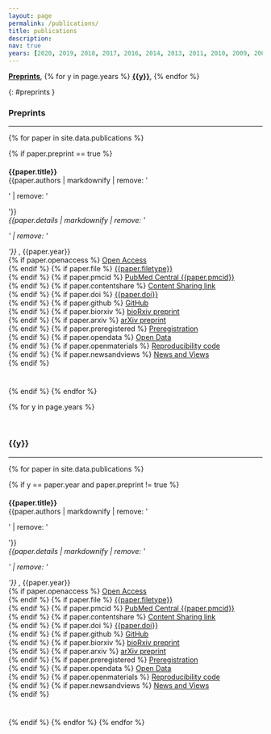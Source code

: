 ```yaml
---
layout: page
permalink: /publications/
title: publications
description:
nav: true
years: [2020, 2019, 2018, 2017, 2016, 2014, 2013, 2011, 2010, 2009, 2008, 2007]
---
```


<p>
  <b><a href="#preprints">Preprints</a></b>,
  {% for y in page.years %}
  <b><a href="#{{y}}">{{y}}</a></b>,
  {% endfor %}
</p>

{: #preprints }
<h3 class="year">Preprints</h3><hr>

{% for paper in site.data.publications %}

{% if paper.preprint == true %}
<div id = "{{ paper.title | replace: ' ', '-' | remove: '.' }}" class="clearfix" width="100%" style="padding-top: 5px; padding-bottom: 25px; clear: both;">
<div valign="top" style="overflow: hidden">
  <b>{{paper.title}}</b><br>
  {{paper.authors | markdownify | remove: '<p>' | remove: '</p>'}}<br>
  <i>{{paper.details | markdownify | remove: '<p>' | remove: '</p>'}}</i>
  , {{paper.year}}<br>
  {% if paper.openaccess %}<i class="ai ai-open-access ai-fw"></i> <a href="{{paper.openaccess}}" target="_blank">Open Access</a><br>{% endif %}
  {% if paper.file %}<i class="far fa-file-alt fa-fw"></i> <a href="{{ paper.file | prepend: '/assets/publications/' | prepend: site.baseurl | prepend: site.url }}" target="_blank">{{paper.filetype}}</a><br>{% endif %}
  {% if paper.pmcid %}<i class="fas fa-landmark fa-fw"></i> <a href="https://www.ncbi.nlm.nih.gov/pmc/articles/{{paper.pmcid}}" target="_blank">PubMed Central {{paper.pmcid}}</a><br>{% endif %}
  {% if paper.contentshare %}<i class="fas fa-door-open fa-fw"></i> <a href="{{paper.contentshare}}" target="_blank">Content Sharing link</a><br>{% endif %}
  {% if paper.doi %}<i class="ai ai-doi ai-fw"></i> <a href="https://doi.org/{{paper.doi}}" target="_blank">{{paper.doi}}</a><br>{% endif %}
  {% if paper.github %}<i class="fab fa-github fa-fw"></i> <a href="{{paper.github}}" target="_blank">GitHub</a><br>{% endif %}
  {% if paper.biorxiv %}<i class="ai ai-biorxiv ai-fw"></i> <a href="{{paper.biorxiv}}" target="_blank">bioRxiv preprint</a><br>{% endif %}
  {% if paper.arxiv %}<i class="ai ai-arxiv ai-fw"></i> <a href="{{paper.arxiv}}" target="_blank">arXiv preprint</a><br>{% endif %}
  {% if paper.preregistered %}<i class="ai ai-preregistered ai-fw"></i> <a href="{{paper.preregistered}}" target="_blank">Preregistration</a><br>{% endif %}
  {% if paper.opendata %}<i class="ai ai-open-data ai-fw"></i> <a href="{{paper.opendata}}" target="_blank">Open Data</a><br>{% endif %}
  {% if paper.openmaterials %}<i class="ai ai-open-materials ai-fw"></i> <a href="{{paper.openmaterials}}" target="_blank">Reproducibility code</a><br>{% endif %}
  {% if paper.newsandviews %}<i class="ai ai-conversation ai-fw"></i> <a href="{{paper.newsandviews}}" target="_blank">News and Views</a><br>{% endif %}
    </div>
</div>

{% endif %}
{% endfor %}


{% for y in page.years %}

<br>
<h3 id="{{y}}" class="year">{{y}}</h3><hr>

{% for paper in site.data.publications %}

{% if y == paper.year and paper.preprint != true %}
<div id = "{{ paper.title | replace: ' ', '-' | remove: '.' }}" class="clearfix" width="100%" style="padding-top: 5px; padding-bottom: 25px; clear: both;">
<div valign="top" style="overflow: hidden">
  <b>{{paper.title}}</b><br>
  {{paper.authors | markdownify | remove: '<p>' | remove: '</p>'}}<br>
  <i>{{paper.details | markdownify | remove: '<p>' | remove: '</p>'}}</i>
  , {{paper.year}}<br>
  {% if paper.openaccess %}<i class="ai ai-open-access ai-fw"></i> <a href="{{paper.openaccess}}" target="_blank">Open Access</a><br>{% endif %}
  {% if paper.file %}<i class="far fa-file-alt fa-fw"></i> <a href="{{ paper.file | prepend: '/assets/publications/' | prepend: site.baseurl | prepend: site.url }}" target="_blank">{{paper.filetype}}</a><br>{% endif %}
  {% if paper.pmcid %}<i class="fas fa-landmark fa-fw"></i> <a href="https://www.ncbi.nlm.nih.gov/pmc/articles/{{paper.pmcid}}" target="_blank">PubMed Central {{paper.pmcid}}</a><br>{% endif %}
  {% if paper.contentshare %}<i class="fas fa-door-open fa-fw"></i> <a href="{{paper.contentshare}}" target="_blank">Content Sharing link</a><br>{% endif %}
  {% if paper.doi %}<i class="ai ai-doi ai-fw"></i> <a href="https://doi.org/{{paper.doi}}" target="_blank">{{paper.doi}}</a><br>{% endif %}
  {% if paper.github %}<i class="fab fa-github fa-fw"></i> <a href="{{paper.github}}" target="_blank">GitHub</a><br>{% endif %}
  {% if paper.biorxiv %}<i class="ai ai-biorxiv ai-fw"></i> <a href="{{paper.biorxiv}}" target="_blank">bioRxiv preprint</a><br>{% endif %}
  {% if paper.arxiv %}<i class="ai ai-arxiv ai-fw"></i> <a href="{{paper.arxiv}}" target="_blank">arXiv preprint</a><br>{% endif %}
  {% if paper.preregistered %}<i class="ai ai-preregistered ai-fw"></i> <a href="{{paper.preregistered}}" target="_blank">Preregistration</a><br>{% endif %}
  {% if paper.opendata %}<i class="ai ai-open-data ai-fw"></i> <a href="{{paper.opendata}}" target="_blank">Open Data</a><br>{% endif %}
  {% if paper.openmaterials %}<i class="ai ai-open-materials ai-fw"></i> <a href="{{paper.openmaterials}}" target="_blank">Reproducibility code</a><br>{% endif %}
  {% if paper.newsandviews %}<i class="ai ai-conversation ai-fw"></i> <a href="{{paper.newsandviews}}" target="_blank">News and Views</a><br>{% endif %}
    </div>
</div>

{% endif %}
{% endfor %}
{% endfor %}
